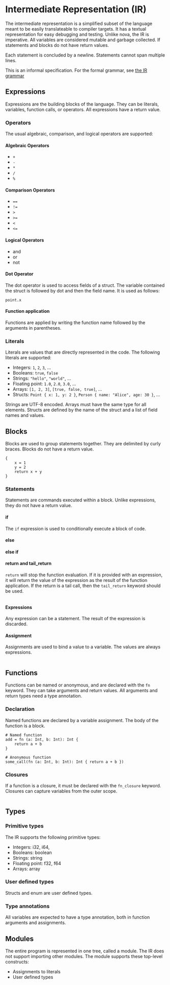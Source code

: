 # Intermediate Representation (IR)

The intermediate representation is a simplified subset of the language meant to be easily translateable to compiler targets. It has a textual representation for easy debugging and testing. 
Unlike nova, the IR is imperative. All variables are considered mutable and garbage collected. If statements and blocks do not have return values.

Each statement is concluded by a newline. Statements cannot span multiple lines.

This is an informal specification. For the formal grammar, see [the IR grammar](../ir/grammar.lalrpop)
## Expressions

Expressions are the building blocks of the language. They can be literals, variables, function calls, or operators. All expressions have a return value.

### Operators

The usual algebraic, comparison, and logical operators are supported:

#### Algebraic Operators

* `+`
* `-`
* `*`
* `/`
* `%`

#### Comparison Operators

* `==`
* `!=`
* `>`
* `>=`
* `<`
* `<=`

#### Logical Operators

* and
* or
* not

#### Dot Operator

The dot operator is used to access fields of a struct. The variable contained the struct is followed by dot and then the field name. It is used as follows:

```
point.x
```

#### Function application

Functions are applied by writing the function name followed by the arguments in parentheses.

### Literals

Literals are values that are directly represented in the code. The following literals are supported:

* Integers: `1`, `2`, `3`, ...
* Booleans: `true`, `false`
* Strings: `"hello"`, `"world"`, ...
* Floating point: `1.0`, `2.0`, `3.0`, ...
* Arrays: `[1, 2, 3]`, `[true, false, true]`, ...
* Structs: `Point { x: 1, y: 2 }`, `Person { name: "Alice", age: 30 }`, ...

Strings are UTF-8 encoded. Arrays must have the same type for all elements. Structs are defined by the name of the struct and a list of field names and values.

## Blocks

Blocks are used to group statements together. They are delimited by curly braces. Blocks do not have a return value.

```
{
    x = 1
    y = 2
    return x + y
}
```

### Statements

Statements are commands executed within a block. Unlike expressions, they do not have a return value.

#### if

The `if` expression is used to conditionally execute a block of code.

#### else

#### else if

#### return and tail_return

`return` will stop the function evaluation. If it is provided with an expression, it will return the value of the expression as the result of the function application. If the return is a tail call, then the `tail_return` keyword should be used.

```
```

#### Expressions

Any expression can be a statement. The result of the expression is discarded.

#### Assignment

Assignments are used to bind a value to a variable. The values are always expressions.

```
```

## Functions

Functions can be named or anonymous, and are declared with the `fn` keyword. They can take arguments and return values. All arguments and return types need a type annotation.

### Declaration

Named functions are declared by a variable assignment. The body of the function is a block.

```
# Named function
add = fn (a: Int, b: Int): Int {
    return a + b
}

# Anonymous function
some_call(fn (a: Int, b: Int): Int { return a + b })
```

### Closures

If a function is a closure, it must be declared with the `fn_closure` keyword. Closures can capture variables from the outer scope.

```

```

## Types

### Primitive types

The IR supports the following primitive types:

* Integers: i32, i64,  
* Booleans: boolean
* Strings: string
* Floating point: f32, f64
* Arrays: array

### User defined types

Structs and enum are user defined types.

### Type annotations

All variables are expected to have a type annotation, both in function arguments and assignments.

## Modules

The entire program is represented in one tree, called a module. The IR does not support importing other modules. The module supports these top-level constructs:

* Assignments to literals
* User defined types
